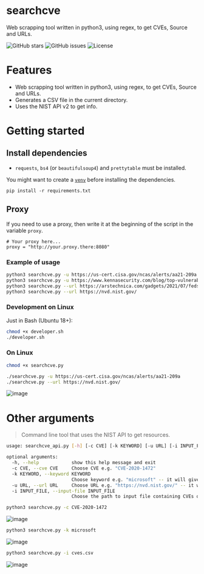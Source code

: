 # searchcve

Web scrapping tool written in python3, using regex, to get CVEs, Source and URLs.

![GitHub stars](https://img.shields.io/github/stars/stanfrbd/searchcve?style=social)
![GitHub issues](https://img.shields.io/github/issues/stanfrbd/searchcve)
![License](https://img.shields.io/github/license/stanfrbd/searchcve)

# Features

* Web scrapping tool written in python3, using regex, to get CVEs, Source and URLs.
* Generates a CSV file in the current directory.
* Uses the NIST API v2 to get info.

# Getting started

## Install dependencies

* `requests`, `bs4` (or `beautifulsoup4`) and `prettytable` must be installed.

You might want to create a [`venv`](https://docs.python.org/3/library/venv.html) before installing the dependencies.

```
pip install -r requirements.txt
```

## Proxy

If you need to use a proxy, then write it at the beginning of the script in the variable `proxy`.

```
# Your proxy here...
proxy = "http://your.proxy.there:8080"
```

### Example of usage

```sh
python3 searchcve.py -u https://us-cert.cisa.gov/ncas/alerts/aa21-209a
python3 searchcve.py -u https://www.kennasecurity.com/blog/top-vulnerabilities-of-the-decade/
python3 searchcve.py --url https://arstechnica.com/gadgets/2021/07/feds-list-the-top-30-most-exploited-vulnerabilities-many-are-years-old/
python3 searchcve.py --url https://nvd.nist.gov/ 
```

### Development on Linux

Just in Bash (Ubuntu 18+):
```sh
chmod +x developer.sh
./developer.sh
```

### On Linux
```sh
chmod +x searchcve.py

./searchcve.py -u https://us-cert.cisa.gov/ncas/alerts/aa21-209a
./searchcve.py --url https://nvd.nist.gov/ 
```

![image](https://user-images.githubusercontent.com/44167150/135639477-16e946a9-93e3-414d-9213-ededd32139e0.png)

# Other arguments

> Command line tool that uses the NIST API to get resources.
```sh
usage: searchcve_api.py [-h] [-c CVE] [-k KEYWORD] [-u URL] [-i INPUT_FILE]

optional arguments:
  -h, --help            show this help message and exit
  -c CVE, --cve CVE     Choose CVE e.g. "CVE-2020-1472"
  -k KEYWORD, --keyword KEYWORD
                        Choose keyword e.g. "microsoft" -- it will give the 20 latest vulnerabilities and export to csv in the current directory
  -u URL, --url URL     Choose URL e.g. "https://nvd.nist.gov/" -- it will export to csv in the current directory
  -i INPUT_FILE, --input-file INPUT_FILE
                        Choose the path to input file containing CVEs or URLs e.g. "test.csv" -- it will export to csv in the current directory
```

```sh
python3 searchcve.py -c CVE-2020-1472
```

![image](https://user-images.githubusercontent.com/44167150/135640415-7479a252-751d-45d1-bec0-9f50a7245a67.png)


```sh
python3 searchcve.py -k microsoft
```

![image](https://user-images.githubusercontent.com/44167150/135640585-d295ce9e-9f4f-49dc-9214-9bc5f60987af.png)

```sh
python3 searchcve.py -i cves.csv
```

![image](https://user-images.githubusercontent.com/44167150/135640892-bc37b259-158e-4194-a8ef-28b348b37111.png)

